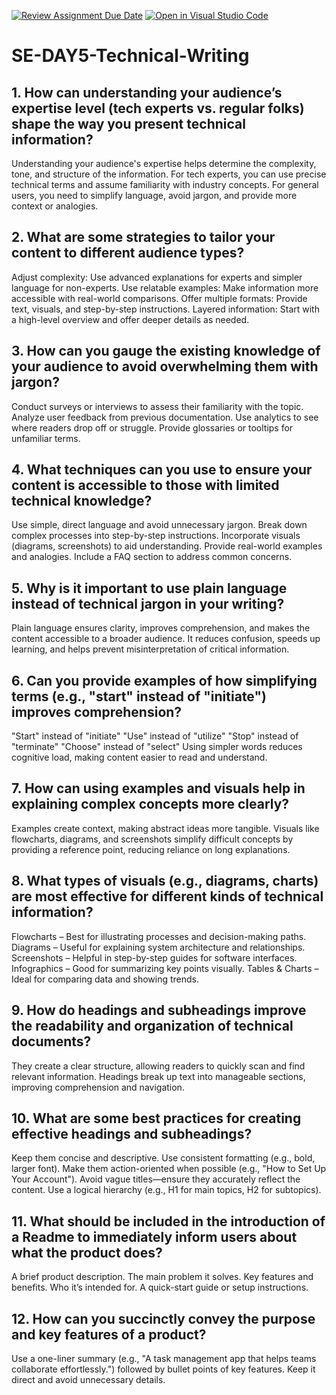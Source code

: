 [![Review Assignment Due Date](https://classroom.github.com/assets/deadline-readme-button-22041afd0340ce965d47ae6ef1cefeee28c7c493a6346c4f15d667ab976d596c.svg)](https://classroom.github.com/a/zsAR-pyY)
[![Open in Visual Studio Code](https://classroom.github.com/assets/open-in-vscode-2e0aaae1b6195c2367325f4f02e2d04e9abb55f0b24a779b69b11b9e10269abc.svg)](https://classroom.github.com/online_ide?assignment_repo_id=18476332&assignment_repo_type=AssignmentRepo)
# SE-DAY5-Technical-Writing
##  1. How can understanding your audience’s expertise level (tech experts vs. regular folks) shape the way you present technical information?
Understanding your audience's expertise helps determine the complexity, tone, and structure of the information. For tech experts, you can use precise technical terms and assume familiarity with industry concepts. For general users, you need to simplify language, avoid jargon, and provide more context or analogies.
## 2. What are some strategies to tailor your content to different audience types?
Adjust complexity: Use advanced explanations for experts and simpler language for non-experts.
Use relatable examples: Make information more accessible with real-world comparisons.
Offer multiple formats: Provide text, visuals, and step-by-step instructions.
Layered information: Start with a high-level overview and offer deeper details as needed.
## 3. How can you gauge the existing knowledge of your audience to avoid overwhelming them with jargon?
Conduct surveys or interviews to assess their familiarity with the topic.
Analyze user feedback from previous documentation.
Use analytics to see where readers drop off or struggle.
Provide glossaries or tooltips for unfamiliar terms.
## 4. What techniques can you use to ensure your content is accessible to those with limited technical knowledge?
Use simple, direct language and avoid unnecessary jargon.
Break down complex processes into step-by-step instructions.
Incorporate visuals (diagrams, screenshots) to aid understanding.
Provide real-world examples and analogies.
Include a FAQ section to address common concerns.
## 5. Why is it important to use plain language instead of technical jargon in your writing?
Plain language ensures clarity, improves comprehension, and makes the content accessible to a broader audience. It reduces confusion, speeds up learning, and helps prevent misinterpretation of critical information.
## 6. Can you provide examples of how simplifying terms (e.g., "start" instead of "initiate") improves comprehension?
"Start" instead of "initiate"
"Use" instead of "utilize"
"Stop" instead of "terminate"
"Choose" instead of "select"
Using simpler words reduces cognitive load, making content easier to read and understand.
## 7. How can using examples and visuals help in explaining complex concepts more clearly?
Examples create context, making abstract ideas more tangible. Visuals like flowcharts, diagrams, and screenshots simplify difficult concepts by providing a reference point, reducing reliance on long explanations.
## 8. What types of visuals (e.g., diagrams, charts) are most effective for different kinds of technical information?
Flowcharts – Best for illustrating processes and decision-making paths.
Diagrams – Useful for explaining system architecture and relationships.
Screenshots – Helpful in step-by-step guides for software interfaces.
Infographics – Good for summarizing key points visually.
Tables & Charts – Ideal for comparing data and showing trends.
## 9. How do headings and subheadings improve the readability and organization of technical documents?
They create a clear structure, allowing readers to quickly scan and find relevant information. Headings break up text into manageable sections, improving comprehension and navigation.
## 10. What are some best practices for creating effective headings and subheadings?
Keep them concise and descriptive.
Use consistent formatting (e.g., bold, larger font).
Make them action-oriented when possible (e.g., "How to Set Up Your Account").
Avoid vague titles—ensure they accurately reflect the content.
Use a logical hierarchy (e.g., H1 for main topics, H2 for subtopics).
## 11. What should be included in the introduction of a Readme to immediately inform users about what the product does?
A brief product description.
The main problem it solves.
Key features and benefits.
Who it’s intended for.
A quick-start guide or setup instructions.
## 12. How can you succinctly convey the purpose and key features of a product?
Use a one-liner summary (e.g., "A task management app that helps teams collaborate effortlessly.") followed by bullet points of key features. Keep it direct and avoid unnecessary details.

